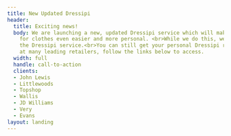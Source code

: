 ```yaml
---
title: New Updated Dressipi
header:
  title: Exciting news!
  body: We are launching a new, updated Dressipi service which will make shopping
    for clothes even easier and more personal. <br>While we do this, we’ll be pausing
    the Dressipi service.<br>You can still get your personal Dressipi recommendations
    at many leading retailers, follow the links below to access.
  width: full
  handle: call-to-action
  clients:
  - John Lewis
  - Littlewoods
  - Topshop
  - Wallis
  - JD Williams
  - Very
  - Evans
layout: landing
---
```


